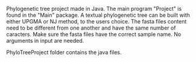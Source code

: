 Phylogenetic tree project made in Java. The main program "Project" is found in the "Main" package. A textual phylogenetic tree can be built with either UPGMA or NJ method, to the users choice. The fasta files content need to be different from one another and have the same number of caracters. Make sure the fasta files have the correct sample name. No arguments in input are needed.

PhyloTreeProject folder contains the java files.


